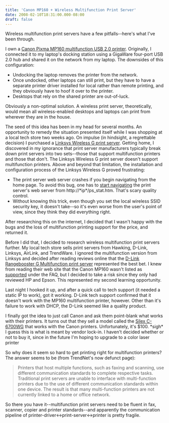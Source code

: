 ```yaml
---
title: 'Canon MP160 + Wireless Multifunction Print Server'
date: 2008-02-10T18:31:00.000-08:00
draft: false
---
```


Wireless multifunction print servers have a few pitfalls--here's what I've been through.  
  
I own a [Canon Pixma MP160 multifunction USB 2.0 printer](http://www.usa.canon.com/consumer/controller?act=ModelInfoAct&fcategoryid=116&modelid=13368). Originally, I connected it to my laptop's docking station using a GigaWare four-port USB 2.0 hub and shared it on the network from my laptop. The downsides of this configuration:  

*   Undocking the laptop removes the printer from the network.
*   Once undocked, other laptops can still print, but they have to have a separate printer driver installed for local rather than remote printing, and they obviously have to hoof it over to the printer.
*   Desktops that rely on the shared printer are out-of-luck.  
    

Obviously a non-optimal solution. A wireless print server, theoretically, would mean all wireless-enabled desktops and laptops can print from wherever they are in the house.  
  
The seed of this idea has been in my head for several months. An opportunity to remedy the situation presented itself while I was shopping at a local tech store two weeks ago. On impulse (in hindsight, a regrettable decision) I purchased a [Linksys Wireless G print server](http://www.linksys.com/servlet/Satellite?c=L_Product_C2&childpagename=US%2FLayout&cid=1114037289494&pagename=Linksys%2FCommon%2FVisitorWrapper). Getting home, I discovered in my ignorance that print server manufacturers typically break down print servers into two sets--those that support multifunction printers and those that don't. The Linksys Wireless G print server doesn't support multifunction printers. Above and beyond that limitation, the installation and configuration process of the Linksys Wireless G proved frustrating:  

*   The print server web server crashes if you begin navigating from the home page. To avoid this bug, one has to [start navigating](http://forums.linksys.com/linksys/board/message?board.id=Wireless_Print_Servers&message.id=677) the print server's web server from http://\*ip\*/ps\_stat.htm. That's scary quality control.
*   Without knowing this trick, even though you set the local wireless SSID security key, it doesn't take--so it's even worse from the user's point of view, since they think they did everything right.

After researching this on the internet, I decided that I wasn't happy with the bugs and the loss of multifunction printing support for the price, and returned it.  
  
Before I did that, I decided to research wireless multifunction print servers further. My local tech store sells print servers from Hawking, D-Link, Linksys, AirLink, and TrendWare. I ignored the multifunction version from Linksys and decided after reading reviews online that the [D-Link Rangebooster G Multifunction print server](http://www.dlink.com/products/?sec=0&pid=482) represented the best bet. I knew from reading their web site that the Canon MP160 wasn't listed as [supported](http://support.dlink.com/faq/view.asp?prod_id=2316&question=DPR-1260) under the FAQ, but I decided to take a risk since they only had reviewed HP and Epson. This represented my second learning opportunity.  
  
Last night I hooked it up, and after a quick call to tech support (it needed a static IP to work), got it working. D-Link tech support confirmed that it doesn't work with the MP160 multifunction printer, however. Other than it's failure to work with DHCP, the D-Link seemed like a quality product.  
  
I finally got the idea to just call Canon and ask them point-blank what works with their printers. It turns out that they sell a model called the [Silex C-6700WG](http://estore.usa.canon.com/Specification.asp?ITEM_ID=37188) that works with the Canon printers. Unfortunately, it's $100. \*sigh\* I guess this is what is meant by vendor lock-in. I haven't decided whether or not to buy it, since in the future I'm hoping to upgrade to a color laser printer  
  
So why does it seem so hard to get printing right for multifunction printers? The answer seems to be (from TrendNet's now defunct page):  

> Printers that host multiple functions, such as faxing and scanning, use different communication standards to complete respective tasks. Traditional print servers are unable to interface with multi-function printers due to the use of different communication standards within one device. The result is that many multi-function printers are not currently linked to a home or office network.

So there you have it--multifunction print servers need to be fluent in fax, scanner, copier and printer standards--and apparently the communication pipeline of printer-driver<->print-server<->printer is pretty fragile.
